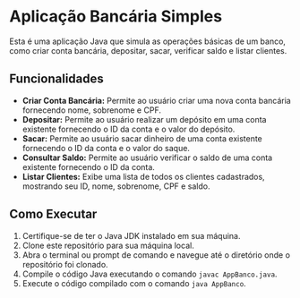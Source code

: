 # Aplicação Bancária Simples

Esta é uma aplicação Java que simula as operações básicas de um banco, como criar conta bancária, depositar, sacar, verificar saldo e listar clientes.

## Funcionalidades

- **Criar Conta Bancária:** Permite ao usuário criar uma nova conta bancária fornecendo nome, sobrenome e CPF.
- **Depositar:** Permite ao usuário realizar um depósito em uma conta existente fornecendo o ID da conta e o valor do depósito.
- **Sacar:** Permite ao usuário sacar dinheiro de uma conta existente fornecendo o ID da conta e o valor do saque.
- **Consultar Saldo:** Permite ao usuário verificar o saldo de uma conta existente fornecendo o ID da conta.
- **Listar Clientes:** Exibe uma lista de todos os clientes cadastrados, mostrando seu ID, nome, sobrenome, CPF e saldo.

## Como Executar

1. Certifique-se de ter o Java JDK instalado em sua máquina.
2. Clone este repositório para sua máquina local.
3. Abra o terminal ou prompt de comando e navegue até o diretório onde o repositório foi clonado.
4. Compile o código Java executando o comando `javac AppBanco.java`.
5. Execute o código compilado com o comando `java AppBanco`.